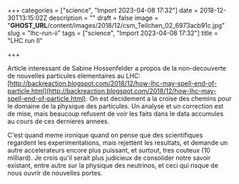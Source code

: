 +++
categories = ["science", "Import 2023-04-08 17:32"]
date = 2018-12-30T13:15:02Z
description = ""
draft = false
image = "__GHOST_URL__/content/images/2018/12/csm_Teilchen_02_6973acb91c.jpg"
slug = "lhc-run-ii"
tags = ["science", "Import 2023-04-08 17:32"]
title = "LHC run II"

+++


Article interessant de Sabine Hossenfelder a propos de la non-decouverte de nouvelles particules elementaires au LHC: [http://backreaction.blogspot.com/2018/12/how-lhc-may-spell-end-of-particle.html](http://backreaction.blogspot.com/2018/12/how-lhc-may-spell-end-of-particle.html). On est decidement a la croise des chemins pour le domaine de la physique des particules. Un analyse et un correction est de mise, mais beaucoup refusent de voir les faits dans le data accumules au cours de ces dernieres annees.

C'est quand meme ironique quand on pense que des scientifiques regardent les experimentations, mais rejettent les resultats, et demande un autre accelerateurs encore plus puissant, et surtout, tres couteux (10 milliard). Je crois qu'il serait plus judicieux de consolider notre savoir existant, entre autre sur la physique des neutrinos, et ceci qui risque de nous ouvrir de nouvelles portes.

